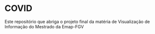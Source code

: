 # COVID
Este repositório que abriga o projeto final da matéria de Visualização de Informação do Mestrado da Emap-FGV
